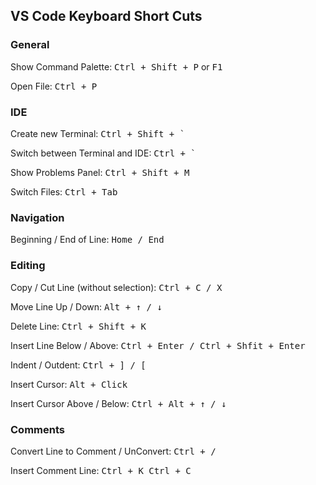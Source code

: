 ## VS Code Keyboard Short Cuts

### General

Show Command Palette: <kbd>Ctrl + Shift + P</kbd> or <kbd>F1</kbd>

Open File: <kbd>Ctrl + P</kbd>

### IDE

Create new Terminal: <kbd>Ctrl + Shift + `</kbd>

Switch between Terminal and IDE: <kbd>Ctrl + `</kbd>

Show Problems Panel: <kbd>Ctrl + Shift + M</kbd>

Switch Files: <kbd>Ctrl + Tab</kbd>

### Navigation

Beginning / End of Line: <kbd>Home / End</kbd>

### Editing

Copy / Cut Line (without selection): <kbd>Ctrl + C / X</kbd>

Move Line Up / Down: <kbd>Alt + &#8593; / &#8595;</kbd>

Delete Line: <kbd>Ctrl + Shift + K</kbd>

Insert Line Below / Above: <kbd>Ctrl + Enter / Ctrl + Shfit + Enter</kbd>

Indent / Outdent: <kbd>Ctrl + ] / [</kbd>

Insert Cursor: <kbd>Alt + Click</kbd>

Insert Cursor Above / Below: <kbd>Ctrl + Alt + &#8593; / &#8595;</kbd>



### Comments

Convert Line to Comment / UnConvert: <kbd>Ctrl + /</kbd>

Insert Comment Line: <kbd>Ctrl + K Ctrl + C</kbd>

